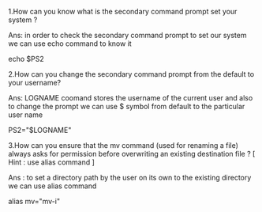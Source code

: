 1.How can you know what is the secondary command prompt set your system ?

Ans: in order to check the secondary command prompt to set our system we can use echo command to know it

echo $PS2

  

2.How can you change the secondary command prompt from the default to your username?

Ans: LOGNAME coomand stores the username of the current user and also to change the prompt we can use $ symbol from default to the particular user name

PS2="$LOGNAME"

3.How can you ensure that the mv command (used for renaming a file) always asks for permission before overwriting an existing destination file ? [ Hint : use alias command ]

Ans : to set a directory path by the user on its own to the existing directory we can use alias command 

alias mv="mv-i"
